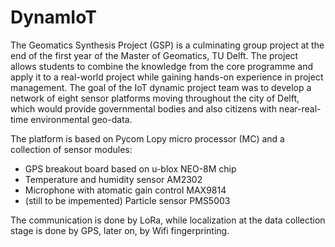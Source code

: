# DynamIoT

The Geomatics Synthesis Project (GSP) is a culminating group project at the end of the first year 
of the Master of Geomatics, TU Delft. The project allows students to combine the knowledge
from the core programme and apply it to a real-world project while gaining hands-on experience 
in project management. The goal of the IoT dynamic project team was to develop a network of 
eight sensor platforms moving throughout the city of Delft, which would provide governmental 
bodies and also citizens with near-real-time environmental geo-data.

The platform is based on Pycom Lopy micro processor (MC) and a collection of sensor modules:
* GPS breakout board based on u-blox NEO-8M chip
* Temperature and humidity sensor AM2302
* Microphone with atomatic gain control MAX9814
* (still to be impemented) Particle sensor PMS5003

The communication is done by LoRa, while localization at the data collection stage is done by GPS, later on, by Wifi fingerprinting.
